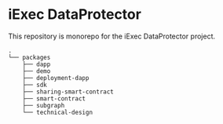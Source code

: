 # iExec DataProtector

This repository is monorepo for the iExec DataProtector project.

```
.
└── packages
    ├── dapp
    ├── demo
    ├── deployment-dapp
    ├── sdk
    ├── sharing-smart-contract
    ├── smart-contract
    ├── subgraph
    └── technical-design
```
